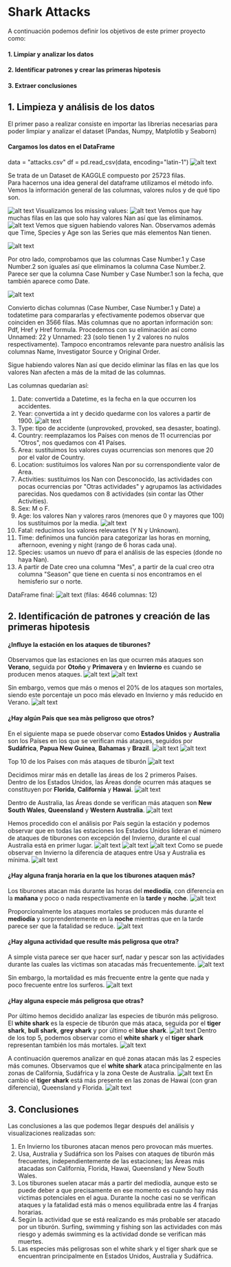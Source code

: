 # Shark Attacks
A continuación podemos definir los objetivos de este primer proyecto como:
#### 1. Limpiar y analizar los datos
#### 2. Identificar patrones y crear las primeras hipotesis
#### 3. Extraer conclusiones

## 1. Limpieza y análisis de los datos

El primer paso a realizar consiste en importar las librerias necesarias para poder limpiar y analizar el dataset (Pandas, Numpy, Matplotlib y Seaborn)

#### Cargamos los datos en el DataFrame
data = "attacks.csv"
df = pd.read_csv(data, encoding="latin-1")
![alt text](Images/image.png)

Se trata de un Dataset de KAGGLE compuesto por 25723 filas.  
Para hacernos una idea general del dataframe utilizamos el método info.
Vemos la información general de las columnas, valores nulos y de qué tipo son.

![alt text](<Images/Captura de pantalla 2024-10-19 a las 20.43.43.png>) 
Visualizamos los missing values:
![alt text](Images/image-1.png)
Vemos que hay muchas filas en las que solo hay valores Nan así que las eliminamos.
![alt text](Images/image-2.png)
Vemos que siguen habiendo valores Nan.
Observamos además que Time, Species y Age son las Series que más elementos Nan tienen.

![alt text](<Images/Captura de pantalla 2024-10-19 a las 21.06.13.png>)

Por otro lado, comprobamos que las columnas Case Number.1 y Case Number.2 son iguales así que
eliminamos la columna Case Number.2.   
Parece ser que la columna Case Number y Case Number.1 son la fecha, que también aparece como Date.

![alt text](<Images/Captura de pantalla 2024-10-19 a las 21.12.57.png>)

Convierto dichas columnas (Case Number, Case Number.1 y Date) a todatetime para compararlas y efectivamente podemos observar que coinciden en 3566 filas.
Más columnas que no aportan información son: Pdf, Href y Href formula. Procedemos con su eliminación así como Unnamed: 22 y Unnamed: 23 (solo tienen 1 y 2 valores no nulos respectivamente).
Tampoco encontramos relevante para nuestro análisis las columnas Name, Investigator Source y Original Order.

Sigue habiendo valores Nan así que decido eliminar las filas en las que los valores Nan afecten a más de la mitad de las columnas.

Las columnas quedarían así:
1. Date: convertida a Datetime, es la fecha en la que occurren los accidentes.
2. Year: convertida a int y decido quedarme con los valores a partir de 1900.
![alt text](Images/image-19.png)
3. Type: tipo de accidente (unprovoked, provoked, sea desaster, boating).
4. Country: reemplazamos los Países con menos de 11 ocurrencias por "Otros", nos quedamos con 41 Países.
5. Area: sustituimos los valores cuyas ocurrencias son menores que 20 por el valor de Country.
6. Location: sustituimos los valores Nan por su correnspondiente valor de Area.
7. Activities: sustituimos los Nan con Desconocido, las actividades con pocas ocurrencias por "Otras actividades" y agrupamos las actividades parecidas. Nos quedamos con 8 actividades (sin contar las Other Activities).
8. Sex: M o F.
9. Age: los valores Nan y valores raros (menores que 0 y mayores que 100) los sustituimos por la media.
![alt text](Images/image-4.png)
10. Fatal: reducimos los valores relevantes (Y N y Unknown).
11. Time: definimos una función para categorizar las horas en morning, afternoon, evening y night (rango de 6 horas cada una).
12. Species: usamos un nuevo df para el análisis de las especies (donde no haya Nan).
13. A partir de Date creo una columna "Mes", a partir de la cual creo otra columna "Season" que tiene en cuenta si nos encontramos en el hemisferio sur o norte.

DataFrame final:
![alt text](Images/image-5.png)
(filas: 4646
columnas: 12)


## 2. Identificación de patrones y creación de las primeras hipotesis

#### **¿Influye la estación en los ataques de tiburones?**
Observamos que las estaciones en las que ocurren más ataques son **Verano**, seguida por **Otoño** y **Primavera** y en **Invierno** es cuando se producen menos ataques.
![alt text](Images/image-20.png)
![alt text](Images/image-21.png)

Sin embargo, vemos que más o menos el 20% de los ataques son mortales, siendo este porcentaje un poco más elevado en Invierno y más reducido en Verano.
![alt text](Images/image-26.png)

#### **¿Hay algún País que sea màs peligroso que otros?**

En el siguiente mapa se puede observar como **Estados Unidos** y **Australia** son los Países en los que se verifican más ataques, seguidos por **Sudáfrica**, **Papua New Guinea**, **Bahamas** y **Brazil**.
![alt text](Images/image-27.png)
![alt text](Images/image-28.png)

Top 10 de los Países con más ataques de tiburón
![alt text](Images/image-30.png)

Decidimos mirar más en detalle las áreas de los 2 primeros Países.    
Dentro de los Estados Unidos, las Áreas donde ocurren más ataques se constituyen por **Florida**, **California** y **Hawai**.
![alt text](Images/image-31.png)

Dentro de Australia, las Áreas donde se verifican más ataquen son **New South Wales**, **Queensland** y **Western Australia**.
![alt text](Images/image-32.png)

Hemos procedido con el análisis por País según la estación y podemos observar que en todas las estaciones los Estados Unidos lideran el número de ataques de tiburones con excepción del Invierno, durante el cual Australia está en primer lugar.
![alt text](Images/image-22.png)
![alt text](Images/image-23.png)
![alt text](Images/image-24.png)
Como se puede observar en Invierno la diferencia de ataques entre Usa y Australia es mínima.
![alt text](Images/image-25.png)

#### **¿Hay alguna franja horaria en la que los tiburones ataquen más?**
Los tiburones atacan más durante las horas del **mediodía**, con diferencia en la **mañana** y poco o nada respectivamente en la **tarde** y **noche**.
![alt text](Images/image-47.png)

Proporcionalmente los ataques mortales se producen más durante el **mediodía** y sorprendentemente en la **noche** mientras que en la tarde parece ser que la fatalidad se reduce.
![alt text](Images/image-35.png)

#### **¿Hay alguna actividad que resulte más peligrosa que otra?**
A simple vista parece ser que hacer surf, nadar y pescar son las actividades durante las cuales las victimas son atacadas más frecuentemente.
![alt text](Images/image-36.png)

Sin embargo, la mortalidad es más frecuente entre la gente que nada y poco frecuente entre los surferos.
![alt text](Images/image-38.png)

#### **¿Hay alguna especie más peligrosa que otras?**
Por último hemos decidido analizar las especies de tiburón más peligroso.
El **white shark** es la especie de tiburón que más ataca, seguida por el **tiger shark**, **bull shark**, **grey shark** y por último el **blue shark**.
![alt text](Images/image-42.png)
Dentro de los top 5, podemos observar como el **white shark** y el **tiger shark** representan también los más mortales.
![alt text](Images/image-44.png)

A continuación queremos analizar en qué zonas atacan más las 2 especies más comunes.
Observamos que el **white shark** ataca principalmente en las zonas de California, Sudáfrica y la zona Oeste de Australia.
![alt text](Images/image-45.png)
En cambio el **tiger shark** está más presente en las zonas de Hawai (con gran diferencia), Queensland y Florida.
![alt text](Images/image-46.png)
## 3. Conclusiones 
Las conclusiones a las que podemos llegar después del análisis y visualizaciones realizadas son:
1. En Invierno los tiburones atacan menos pero provocan más muertes.
2. Usa, Australia y Sudáfrica son los Países con ataques de tiburón más frecuentes, independientemente de las estaciones; las Áreas más atacadas son California, Florida, Hawai, Queensland y New South Wales.
3. Los tiburones suelen atacar más a partir del mediodía, aunque esto se puede deber a que precisamente en ese momento es cuando hay más victimas potenciales en el agua. Durante la noche casi no se verifican ataques y la fatalidad está más o menos equilibrada entre las 4 franjas horarias.
4. Según la actividad que se está realizando es más probable ser atacado por un tiburón. Surfing, swimming y fishing son las actividades con más riesgo y además swimming es la actividad donde se verifican más muertes.
5. Las especies más peligrosas son el white shark y el tiger shark que se encuentran principalmente en Estados Unidos, Australia y Sudáfrica.
